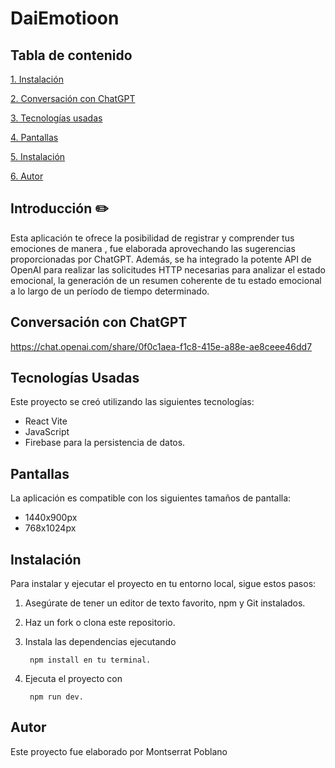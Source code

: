 # DaiEmotioon

## Tabla de contenido


[1. Instalación](#instalación)

[2. Conversación con ChatGPT](#Conversación-con-ChatGPT)

[3. Tecnologías usadas](#Tecnologías-usadas)

[4. Pantallas](#pantallas)

[5. Instalación](#instalación)

[6. Autor](#autor)

## Introducción  :pencil2:

 Esta aplicación te ofrece la posibilidad de registrar y comprender tus emociones de manera , fue elaborada aprovechando las sugerencias proporcionadas por ChatGPT. Además, se ha integrado la potente API de OpenAI para realizar las solicitudes HTTP necesarias para analizar el estado emocional, la generación de un resumen coherente de tu estado emocional a lo largo de un período de tiempo determinado.

## Conversación con ChatGPT

https://chat.openai.com/share/0f0c1aea-f1c8-415e-a88e-ae8ceee46dd7

## Tecnologías Usadas 

Este proyecto se creó utilizando las siguientes tecnologías:

- React Vite
- JavaScript
- Firebase para la persistencia de datos.

## Pantallas 

La aplicación es compatible con los siguientes tamaños de pantalla:

- 1440x900px
- 768x1024px



## Instalación 

Para instalar y ejecutar el proyecto en tu entorno local, sigue estos pasos:

1. Asegúrate de tener un editor de texto favorito, npm y Git instalados.

2. Haz un fork o clona este repositorio.

3. Instala las dependencias ejecutando 

        npm install en tu terminal.

4. Ejecuta el proyecto con 

        npm run dev.


## Autor
Este proyecto fue elaborado por Montserrat Poblano